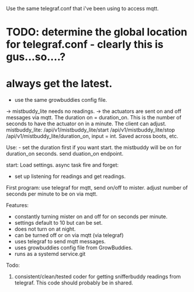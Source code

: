 


Use the same telegraf.conf that i've been using to access mqtt.
# TODO: determine the global location for telegraf.conf - clearly this is gus...so....?
# always get the latest.
- use the same growbuddies config file.

-> mistbuddy_lite needs no readings.
-> the actuators are sent on and off messages via mqtt. The duration on = duration_on. This is the number of seconds to have the actuator on in a minute. The client can adjust.
mistbuddy_lite:
/api/v1/mistbuddy_lite/start
/api/v1/mistbuddy_lite/stop
/api/v1/mistbuddy_lite/duration_on, input = int.  Saved across boots, etc.

Use: - set the duration first if you want start. the mistbuddy will be on for duration_on seconds.
send duation_on endpoint.

start: Load settings.
async task fire and forget:
- set up listening for readings and get readings.

First program: use telegraf for mqtt, send on/off to mister.  adjust number of seconds per minute to be on via mqtt.

Features:
- constantly turning mister on and off for on seconds per minute.
- settings default to 10 but can be set.
- does not turn on at night.
- can be turned off or on via mqtt (via telegraf)
- uses telegraf to send mqtt messages.
- uses growbuddies config file from GrowBuddies.
- runs as a systemd service.git

Todo:
1. consistent/clean/tested coder for getting snifferbuddy readings from telegraf.  This code should probably be in shared.